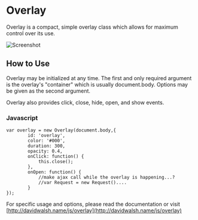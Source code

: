 Overlay
=========

Overlay is a compact, simple overlay class which allows for maximum control over its use.

![Screenshot](http://davidwalsh.name/dw-content/overlayscreen.png)

How to Use
----------

Overlay may be initialized at any time.  The first and only required argument is the overlay's "container" which is usually document.body.  Options may be given as the second argument.

Overlay also provides click, close, hide, open, and show events.
	
### Javascript
	var overlay = new Overlay(document.body,{
			id: 'overlay',
			color: '#000',
			duration: 300,
			opacity: 0.4,
			onClick: function() {
				this.close();
			},
			onOpen: function() {
				//make ajax call while the overlay is happening...?
				//var Request = new Request()....
			}
	});

For specific usage and options, please read the documentation or visit [http://davidwalsh.name/js/overlay](http://davidwalsh.name/js/overlay)